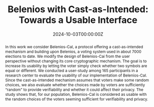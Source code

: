 ---
title: 'Belenios with Cast-as-Intended: Towards a Usable Interface'

# Authors
# If you created a profile for a user (e.g. the default `admin` user), write the username (folder name) here
# and it will be replaced with their full name and linked to their profile.
authors:
  - Véronique Cortier
  - Pierrick Gaudry
  - Anselme Goetschmann
  - Sophie Lemonnier


date: '2024-10-03T00:00:00Z'
doi: ''

# Schedule page publish date (NOT publication's date).
publishDate: '2017-01-01T00:00:00Z'

# Publication type.
# Accepts a single type but formatted as a YAML list (for Hugo requirements).
# Enter a publication type from the CSL standard.
publication_types: ['paper-conference']

# Publication name and optional abbreviated publication name.
publication: In *International Joint Conference on Electronic Voting*
publication_short: In *E-Vote-ID 2024*

abstract: 'In this work we consider Belenios-CaI, a protocol offering a cast-as-intended mechanism and building upon Belenios, a voting system used in about 7000 elections to date. We modify the design of Belenios-Cai from the user perspective without changing its core cryptographic mechanism. The goal is to increase its usability by letting the voter simply check whether two symbols are equal or different.

We conducted a user-study among 165 participants in a research center to evaluate the usability of our implementation of Belenios-CaI. Since the cast-as-intended mechanism assumes that voters make some random choices, we also evaluate whether the choices made by voters are sufficiently “random” to provide verifiability and whether it could affect their privacy. The study shows that, for our population, Belenios-CaI is considered as usable with the random choices of the voters seeming sufficient for verifiability and privacy.'


# Display this page in the Featured widget?
featured: true

# Custom links (uncomment lines below)
links:
- name: Link
  url: https://inria.hal.science/hal-04646244/

url_pdf: 'https://inria.hal.science/hal-04646244/file/main.pdf'
url_code: 'https://gitlab.inria.fr/agoetsch/belenios-cai'
# url_dataset: 'https://github.com/HugoBlox/hugo-blox-builder'
# url_poster: ''
# url_project: ''
# url_slides: 'https://www.usenix.net/system/files/usenixsecurity24_slides-cortier.pdf'
# url_video: 'https://youtube.com'

---